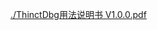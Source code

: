[./ThinctDbg用法说明书 V1.0.0.pdf](https://github.com/thinct/ThinctDbg/blob/main/ThinctDbg%E7%94%A8%E6%B3%95%E8%AF%B4%E6%98%8E%E4%B9%A6%20V1.0.0.pdf)
